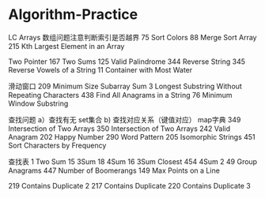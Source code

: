 # Algorithm-Practice
LC Arrays 数组问题注意判断索引是否越界
75 Sort Colors
88 Merge Sort Array
215 Kth Largest Element in an Array

Two Pointer
167 Two Sums
125 Valid Palindrome
344 Reverse String
345 Reverse Vowels of a String
11 Container with Most Water

滑动窗口
209 Minimum Size Subarray Sum
3 Longest Substring Without Repeating Characters
438 Find All Anagrams in a String
76 Minimum Window Substring

查找问题
a）查找有无 set集合
b) 查找对应关系（键值对应） map字典
349 Intersection of Two Arrays
350 Intersection of Two Arrays
242 Valid Anagram
202 Happy Number
290 Word Pattern
205 Isomorphic Strings
451 Sort Characters by Frequency

查找表
1 Two Sum
15 3Sum
18 4Sum
16 3Sum Closest
454 4Sum 2
49 Group Anagrams
447 Number of Boomerangs
149 Max Points on a Line

219 Contains Duplicate 2
217 Contains Duplicate
220 Contains Duplicate 3





